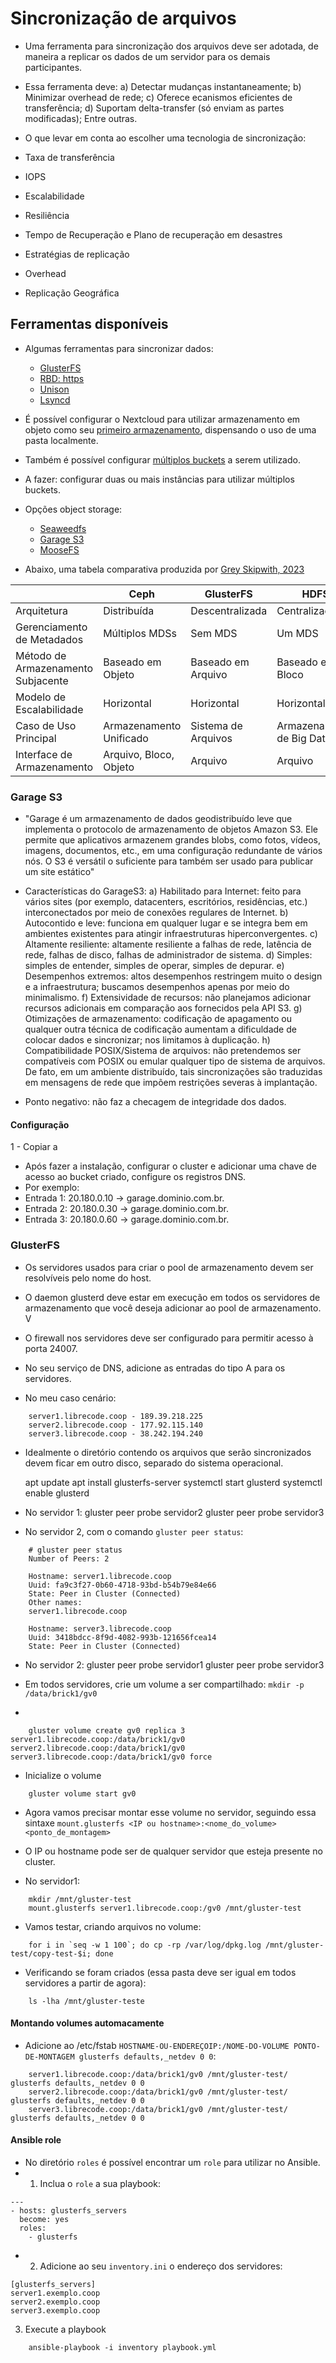 # Sincronização de arquivos
- Uma ferramenta para sincronização dos arquivos deve ser adotada, de maneira a replicar os dados de um servidor para os demais participantes.
- Essa ferramenta deve: a) Detectar mudanças instantaneamente; b) Minimizar overhead de rede; c) Oferece ecanismos eficientes de transferência; d) Suportam delta-transfer (só enviam as partes modificadas); Entre outras.

- O que levar em conta ao escolher uma tecnologia de sincronização:
- Taxa de transferência
- IOPS
- Escalabilidade
- Resiliência
- Tempo de Recuperação e Plano de recuperação em desastres
- Estratégias de replicação
- Overhead
- Replicação Geográfica

## Ferramentas disponíveis
- Algumas ferramentas para sincronizar dados:

    - [GlusterFS](https://www.gluster.org/)
    - [RBD: https](https://linbit.com/drbd/)
    - [Unison](https://github.com/bcpierce00/unison)
    - [Lsyncd](https://lsyncd.github.io/lsyncd/)


- É possível configurar o Nextcloud para utilizar armazenamento em objeto como seu [primeiro armazenamento](https://docs.nextcloud.com/server/latest/admin_manual/configuration_files/primary_storage.html#configuring-object-storage-as-primary-storage
), dispensando o uso de uma pasta localmente.
- Também é possível configurar [múltiplos buckets](https://docs.nextcloud.com/server/latest/admin_manual/configuration_files/primary_storage.html#multibucket-object-store) a serem utilizado.

- A fazer: configurar duas ou mais instâncias para utilizar múltiplos buckets.
- Opções object storage:
    - [Seaweedfs](https://github.com/seaweedfs/seaweedfs?tab=readme-ov-file#introduction)
    - [Garage S3](https://garagehq.deuxfleurs.fr/)
    - [MooseFS](https://github.com/moosefs/moosefs)


- Abaixo, uma tabela comparativa produzida por [Grey Skipwith, 2023](https://aaltodoc.aalto.fi/server/api/core/bitstreams/4b0dd60c-cba2-4c01-9972-3dafd81708a4/content)

| | Ceph | GlusterFS | HDFS |
|---|---|---|---|
| Arquitetura | Distribuída | Descentralizada | Centralizada |
| Gerenciamento de Metadados | Múltiplos MDSs | Sem MDS | Um MDS |
| Método de Armazenamento Subjacente | Baseado em Objeto | Baseado em Arquivo | Baseado em Bloco |
| Modelo de Escalabilidade | Horizontal | Horizontal | Horizontal |
| Caso de Uso Principal | Armazenamento Unificado | Sistema de Arquivos | Armazenamento de Big Data |
| Interface de Armazenamento | Arquivo, Bloco, Objeto | Arquivo | Arquivo |



### Garage S3
- "Garage é um armazenamento de dados geodistribuído leve que implementa o protocolo de armazenamento de objetos Amazon S3. Ele permite que aplicativos armazenem grandes blobs, como fotos, vídeos, imagens, documentos, etc., em uma configuração redundante de vários nós. O S3 é versátil o suficiente para também ser usado para publicar um site estático"
- Características do GarageS3:
a) Habilitado para Internet: feito para vários sites (por exemplo, datacenters, escritórios, residências, etc.) interconectados por meio de conexões regulares de Internet.
b) Autocontido e leve: funciona em qualquer lugar e se integra bem em ambientes existentes para atingir infraestruturas hiperconvergentes.
c) Altamente resiliente: altamente resiliente a falhas de rede, latência de rede, falhas de disco, falhas de administrador de sistema.
d) Simples: simples de entender, simples de operar, simples de depurar.
e) Desempenhos extremos: altos desempenhos restringem muito o design e a infraestrutura; buscamos desempenhos apenas por meio do minimalismo.
f) Extensividade de recursos: não planejamos adicionar recursos adicionais em comparação aos fornecidos pela API S3.
g) Otimizações de armazenamento: codificação de apagamento ou qualquer outra técnica de codificação aumentam a dificuldade de colocar dados e sincronizar; nos limitamos à duplicação.
h) Compatibilidade POSIX/Sistema de arquivos: não pretendemos ser compatíveis com POSIX ou emular qualquer tipo de sistema de arquivos. De fato, em um ambiente distribuído, tais sincronizações são traduzidas em mensagens de rede que impõem restrições severas à implantação.

- Ponto negativo: não faz a checagem de integridade dos dados.

#### Configuração
1 - Copiar a

- Após fazer a instalação, configurar o cluster e adicionar uma chave de acesso ao bucket criado, configure os registros DNS.
- Por exemplo: 
- Entrada 1: 20.180.0.10 -> garage.dominio.com.br.
- Entrada 2: 20.180.0.30 -> garage.dominio.com.br.
- Entrada 3: 20.180.0.60 -> garage.dominio.com.br.


### GlusterFS

- Os servidores usados ​​para criar o pool de armazenamento devem ser resolvíveis pelo nome do host.
- O daemon glusterd deve estar em execução em todos os servidores de armazenamento que você deseja adicionar ao pool de armazenamento. V
- O firewall nos servidores deve ser configurado para permitir acesso à porta 24007.

- No seu serviço de DNS, adicione as entradas do tipo A para os servidores.

- No meu caso cenário:
```
    server1.librecode.coop - 189.39.218.225
    server2.librecode.coop - 177.92.115.140
    server3.librecode.coop - 38.242.194.240
```

- Idealmente o diretório contendo os arquivos que serão sincronizados devem ficar em outro disco, separado do sistema operacional.

    apt update
    apt install glusterfs-server
    systemctl start glusterd
    systemctl enable glusterd

- No servidor 1:
    gluster peer probe servidor2
    gluster peer probe servidor3


- No servidor 2, com o comando `gluster peer status`:

```
    # gluster peer status
    Number of Peers: 2

    Hostname: server1.librecode.coop
    Uuid: fa9c3f27-0b60-4718-93bd-b54b79e84e66
    State: Peer in Cluster (Connected)
    Other names:
    server1.librecode.coop

    Hostname: server3.librecode.coop
    Uuid: 3418bdcc-8f9d-4082-993b-121656fcea14
    State: Peer in Cluster (Connected)

```
- No servidor 2:
    gluster peer probe servidor1
    gluster peer probe servidor3

- Em todos servidores, crie um volume a ser compartilhado:
    `mkdir -p /data/brick1/gv0`

- 
```
    gluster volume create gv0 replica 3 server1.librecode.coop:/data/brick1/gv0 server2.librecode.coop:/data/brick1/gv0 server3.librecode.coop:/data/brick1/gv0 force
```
- Inicialize o volume
```
    gluster volume start gv0
```

- Agora vamos precisar montar esse volume no servidor, seguindo essa sintaxe `mount.glusterfs <IP ou hostname>:<nome_do_volume> <ponto_de_montagem>`
- O IP ou hostname pode ser de qualquer servidor que esteja presente no cluster.

- No servidor1: 
```
    mkdir /mnt/gluster-test
    mount.glusterfs server1.librecode.coop:/gv0 /mnt/gluster-test
```
- Vamos testar, criando arquivos no volume:
```
    for i in `seq -w 1 100`; do cp -rp /var/log/dpkg.log /mnt/gluster-test/copy-test-$i; done
```

- Verificando se foram criados (essa pasta deve ser igual em todos servidores a partir de agora):
```
    ls -lha /mnt/gluster-teste
```

#### Montando volumes automacamente
- Adicione ao /etc/fstab `HOSTNAME-OU-ENDEREÇOIP:/NOME-DO-VOLUME PONTO-DE-MONTAGEM glusterfs defaults,_netdev 0 0`:

```
    server1.librecode.coop:/data/brick1/gv0 /mnt/gluster-test/ glusterfs defaults,_netdev 0 0
    server2.librecode.coop:/data/brick1/gv0 /mnt/gluster-test/ glusterfs defaults,_netdev 0 0
    server3.librecode.coop:/data/brick1/gv0 /mnt/gluster-test/ glusterfs defaults,_netdev 0 0
```

#### Ansible role
- No diretório `roles` é possível encontrar um `role` para utilizar no Ansible.
- 1) Inclua o `role` a sua playbook:
```
---
- hosts: glusterfs_servers
  become: yes
  roles:
    - glusterfs
```

- 2) Adicione ao seu `inventory.ini` o endereço dos servidores:
```
[glusterfs_servers]
server1.exemplo.coop
server2.exemplo.coop
server3.exemplo.coop
```
3) Execute a playbook
```
    ansible-playbook -i inventory playbook.yml
```

```
```
```
```
```
